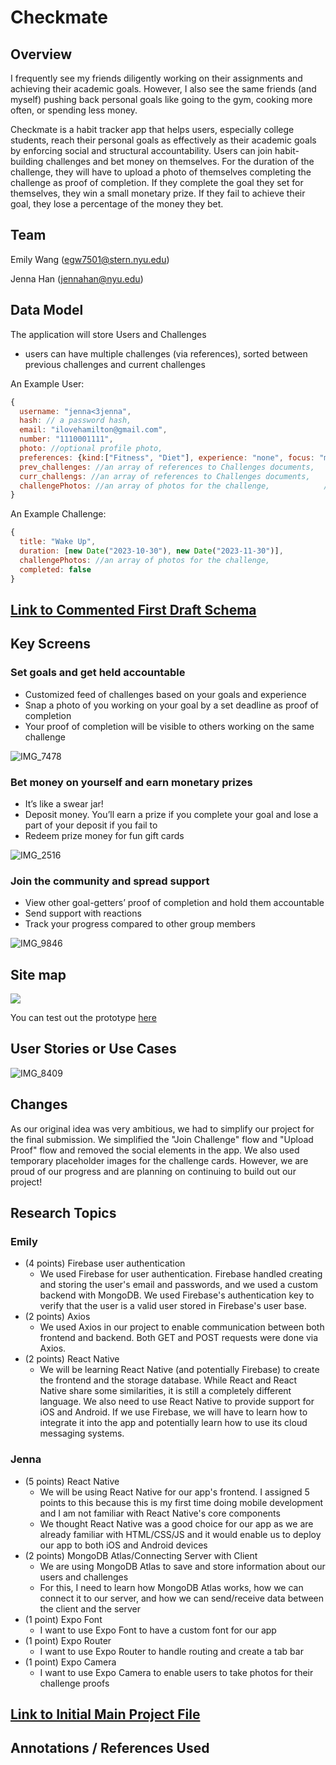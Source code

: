 # Checkmate

## Overview
I frequently see my friends diligently working on their assignments and achieving their academic goals. However, I also see the same friends (and myself) pushing back personal goals like going to the gym, cooking more often, or spending less money.

Checkmate is a habit tracker app that helps users, especially college students, reach their personal goals as effectively as their academic goals by enforcing social and structural accountability. Users can join habit-building challenges and bet money on themselves. For the duration of the challenge, they will have to upload a photo of themselves completing the challenge as proof of completion. If they complete the goal they set for themselves, they win a small monetary prize. If they fail to achieve their goal, they lose a percentage of the money they bet.

## Team
Emily Wang (egw7501@stern.nyu.edu)

Jenna Han (jennahan@nyu.edu)

## Data Model
The application will store Users and Challenges

* users can have multiple challenges (via references), sorted between previous challenges and current challenges

An Example User:

```javascript
{
  username: "jenna<3jenna",
  hash: // a password hash,
  email: "ilovehamilton@gmail.com",
  number: "1110001111",
  photo: //optional profile photo,
  preferences: {kind:["Fitness", "Diet"], experience: "none", focus: "motivation"},
  prev_challenges: //an array of references to Challenges documents,
  curr_challengs: //an array of references to Challenges documents,
  challengePhotos: //an array of photos for the challenge,            //check this with professor
}
```

An Example Challenge:

```javascript
{
  title: "Wake Up",
  duration: [new Date("2023-10-30"), new Date("2023-11-30")],
  challengePhotos: //an array of photos for the challenge,
  completed: false
}
```

## [Link to Commented First Draft Schema](db.mjs) 

## Key Screens

### Set goals and get held accountable
- Customized feed of challenges based on your goals and experience
- Snap a photo of you working on your goal by a set deadline as proof of completion
- Your proof of completion will be visible to others working on the same challenge

![IMG_7478](https://github.com/millycakes/final-project/assets/62906996/36104a93-ed9c-494f-9b76-1390f7520df1)


### Bet money on yourself and earn monetary prizes
- It’s like a swear jar!
- Deposit money. You’ll earn a prize if you complete your goal and lose a part of your deposit if you fail to
- Redeem prize money for fun gift cards

![IMG_2516](https://github.com/millycakes/final-project/assets/62906996/4e72b05f-b9fa-4375-9e7d-82ab05abf23f)


### Join the community and spread support
- View other goal-getters’ proof of completion and hold them accountable
- Send support with reactions
- Track your progress compared to other group members

![IMG_9846](https://github.com/millycakes/final-project/assets/62906996/b54aac93-c026-432a-877f-abcb3c2c99d8)


## Site map

<img src="https://github.com/millycakes/final-project/assets/62906996/71bd8d0d-0b87-406f-b7ce-f67facdaa9b3">

You can test out the prototype [here](https://www.figma.com/proto/895qnnItxZDRUSWQtnc2pR/CheckMate?page-id=340%3A5213&type=design&node-id=388-4889&viewport=401%2C-2535%2C0.51&t=I7VivEIM5ZO5Hf6y-1&scaling=scale-down&starting-point-node-id=388%3A4889&mode=design)

## User Stories or Use Cases

![IMG_8409](https://github.com/millycakes/final-project/assets/62906996/bf1097c9-ce58-4398-b30c-ab24097203d6)

## Changes
As our original idea was very ambitious, we had to simplify our project for the final submission. We simplified the "Join Challenge" flow and "Upload Proof" flow and removed the social elements in the app. We also used temporary placeholder images for the challenge cards. However, we are proud of our progress and are planning on continuing to build out our project!

## Research Topics


### Emily
* (4 points) Firebase user authentication
    * We used Firebase for user authentication. Firebase handled creating and storing the user's email and passwords, and we used a custom backend with MongoDB. We used Firebase's authentication key to verify that the user is a valid user stored in Firebase's user base.
* (2 points) Axios
    * We used Axios in our project to enable communication between both frontend and backend. Both GET and POST requests were done via Axios.
* (2 points) React Native
    * We will be learning React Native (and potentially Firebase) to create the frontend and the storage database. While React and React Native share some similarities, it is still a completely different language. We also need to use React Native to provide support for iOS and Android. If we use Firebase, we will have to learn how to integrate it into the app and potentially learn how to use its cloud messaging systems.
 
### Jenna
* (5 points) React Native
  * We will be using React Native for our app's frontend. I assigned 5 points to this because this is my first time doing mobile development and I am not familiar with React Native's core components
  * We thought React Native was a good choice for our app as we are already familiar with HTML/CSS/JS and it would enable us to deploy our app to both iOS and Android devices
* (2 points) MongoDB Atlas/Connecting Server with Client
  * We are using MongoDB Atlas to save and store information about our users and challenges
  * For this, I need to learn how MongoDB Atlas works, how we can connect it to our server, and how we can send/receive data between the client and the server
* (1 point) Expo Font
  * I want to use Expo Font to have a custom font for our app 
* (1 point) Expo Router
  * I want to use Expo Router to handle routing and create a tab bar
* (1 point) Expo Camera
  * I want to use Expo Camera to enable users to take photos for their challenge proofs 

## [Link to Initial Main Project File](app.mjs) 

## Annotations / References Used

